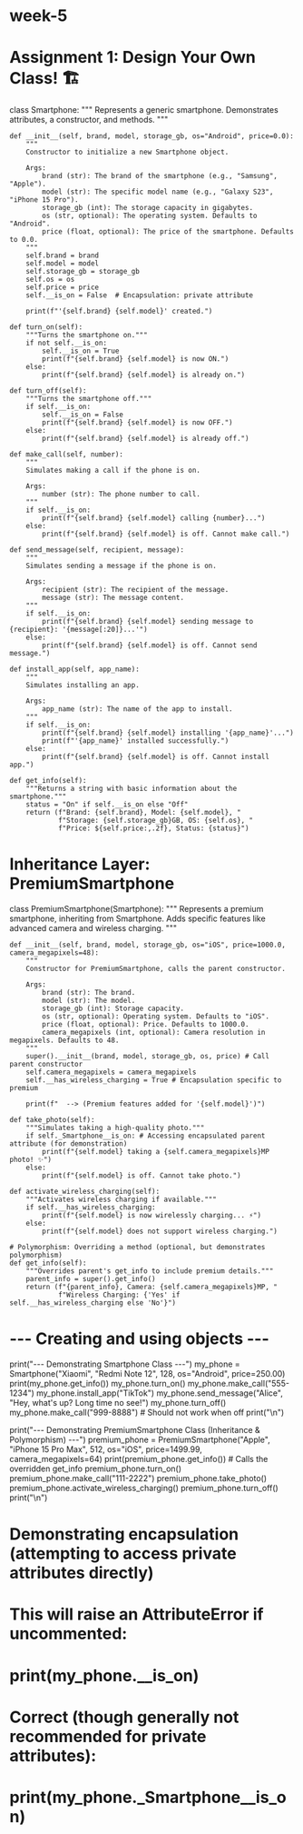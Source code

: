 # week-5
# Assignment 1: Design Your Own Class! 🏗️

class Smartphone:
    """
    Represents a generic smartphone.
    Demonstrates attributes, a constructor, and methods.
    """

    def __init__(self, brand, model, storage_gb, os="Android", price=0.0):
        """
        Constructor to initialize a new Smartphone object.

        Args:
            brand (str): The brand of the smartphone (e.g., "Samsung", "Apple").
            model (str): The specific model name (e.g., "Galaxy S23", "iPhone 15 Pro").
            storage_gb (int): The storage capacity in gigabytes.
            os (str, optional): The operating system. Defaults to "Android".
            price (float, optional): The price of the smartphone. Defaults to 0.0.
        """
        self.brand = brand
        self.model = model
        self.storage_gb = storage_gb
        self.os = os
        self.price = price
        self.__is_on = False  # Encapsulation: private attribute

        print(f"'{self.brand} {self.model}' created.")

    def turn_on(self):
        """Turns the smartphone on."""
        if not self.__is_on:
            self.__is_on = True
            print(f"{self.brand} {self.model} is now ON.")
        else:
            print(f"{self.brand} {self.model} is already on.")

    def turn_off(self):
        """Turns the smartphone off."""
        if self.__is_on:
            self.__is_on = False
            print(f"{self.brand} {self.model} is now OFF.")
        else:
            print(f"{self.brand} {self.model} is already off.")

    def make_call(self, number):
        """
        Simulates making a call if the phone is on.

        Args:
            number (str): The phone number to call.
        """
        if self.__is_on:
            print(f"{self.brand} {self.model} calling {number}...")
        else:
            print(f"{self.brand} {self.model} is off. Cannot make call.")

    def send_message(self, recipient, message):
        """
        Simulates sending a message if the phone is on.

        Args:
            recipient (str): The recipient of the message.
            message (str): The message content.
        """
        if self.__is_on:
            print(f"{self.brand} {self.model} sending message to {recipient}: '{message[:20]}...'")
        else:
            print(f"{self.brand} {self.model} is off. Cannot send message.")

    def install_app(self, app_name):
        """
        Simulates installing an app.

        Args:
            app_name (str): The name of the app to install.
        """
        if self.__is_on:
            print(f"{self.brand} {self.model} installing '{app_name}'...")
            print(f"'{app_name}' installed successfully.")
        else:
            print(f"{self.brand} {self.model} is off. Cannot install app.")

    def get_info(self):
        """Returns a string with basic information about the smartphone."""
        status = "On" if self.__is_on else "Off"
        return (f"Brand: {self.brand}, Model: {self.model}, "
                f"Storage: {self.storage_gb}GB, OS: {self.os}, "
                f"Price: ${self.price:,.2f}, Status: {status}")

# Inheritance Layer: PremiumSmartphone
class PremiumSmartphone(Smartphone):
    """
    Represents a premium smartphone, inheriting from Smartphone.
    Adds specific features like advanced camera and wireless charging.
    """

    def __init__(self, brand, model, storage_gb, os="iOS", price=1000.0, camera_megapixels=48):
        """
        Constructor for PremiumSmartphone, calls the parent constructor.

        Args:
            brand (str): The brand.
            model (str): The model.
            storage_gb (int): Storage capacity.
            os (str, optional): Operating system. Defaults to "iOS".
            price (float, optional): Price. Defaults to 1000.0.
            camera_megapixels (int, optional): Camera resolution in megapixels. Defaults to 48.
        """
        super().__init__(brand, model, storage_gb, os, price) # Call parent constructor
        self.camera_megapixels = camera_megapixels
        self.__has_wireless_charging = True # Encapsulation specific to premium

        print(f"  --> (Premium features added for '{self.model}')")

    def take_photo(self):
        """Simulates taking a high-quality photo."""
        if self._Smartphone__is_on: # Accessing encapsulated parent attribute (for demonstration)
            print(f"{self.model} taking a {self.camera_megapixels}MP photo! ✨")
        else:
            print(f"{self.model} is off. Cannot take photo.")

    def activate_wireless_charging(self):
        """Activates wireless charging if available."""
        if self.__has_wireless_charging:
            print(f"{self.model} is now wirelessly charging... ⚡")
        else:
            print(f"{self.model} does not support wireless charging.")

    # Polymorphism: Overriding a method (optional, but demonstrates polymorphism)
    def get_info(self):
        """Overrides parent's get_info to include premium details."""
        parent_info = super().get_info()
        return (f"{parent_info}, Camera: {self.camera_megapixels}MP, "
                f"Wireless Charging: {'Yes' if self.__has_wireless_charging else 'No'}")


# --- Creating and using objects ---
print("--- Demonstrating Smartphone Class ---")
my_phone = Smartphone("Xiaomi", "Redmi Note 12", 128, os="Android", price=250.00)
print(my_phone.get_info())
my_phone.turn_on()
my_phone.make_call("555-1234")
my_phone.install_app("TikTok")
my_phone.send_message("Alice", "Hey, what's up? Long time no see!")
my_phone.turn_off()
my_phone.make_call("999-8888") # Should not work when off
print("\n")

print("--- Demonstrating PremiumSmartphone Class (Inheritance & Polymorphism) ---")
premium_phone = PremiumSmartphone("Apple", "iPhone 15 Pro Max", 512, os="iOS", price=1499.99, camera_megapixels=64)
print(premium_phone.get_info()) # Calls the overridden get_info
premium_phone.turn_on()
premium_phone.make_call("111-2222")
premium_phone.take_photo()
premium_phone.activate_wireless_charging()
premium_phone.turn_off()
print("\n")

# Demonstrating encapsulation (attempting to access private attributes directly)
# This will raise an AttributeError if uncommented:
# print(my_phone.__is_on)
# Correct (though generally not recommended for private attributes):
# print(my_phone._Smartphone__is_on)
